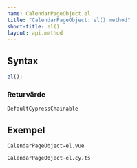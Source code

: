```yaml
---
name: CalendarPageObject.el
title: "CalendarPageObject: el() method"
short-title: el()
layout: api.method
---
```


## Syntax

```ts nocompile nolint
el();
```

### Returvärde

`DefaultCypressChainable`

## Exempel

```import static
CalendarPageObject-el.vue
```

```import
CalendarPageObject-el.cy.ts
```
